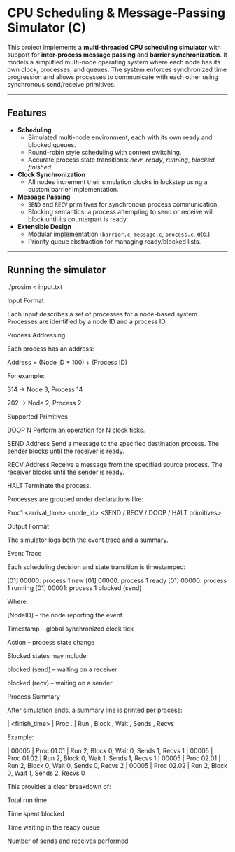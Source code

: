 # CPU Scheduling & Message-Passing Simulator (C)

This project implements a **multi-threaded CPU scheduling simulator** with support for **inter-process message passing** and **barrier synchronization**. It models a simplified multi-node operating system where each node has its own clock, processes, and queues. The system enforces synchronized time progression and allows processes to communicate with each other using synchronous send/receive primitives.

---

## Features

- **Scheduling**
  - Simulated multi-node environment, each with its own ready and blocked queues.
  - Round-robin style scheduling with context switching.
  - Accurate process state transitions: *new*, *ready*, *running*, *blocked*, *finished*.
- **Clock Synchronization**
  - All nodes increment their simulation clocks in lockstep using a custom barrier implementation.
- **Message Passing**
  - `SEND` and `RECV` primitives for synchronous process communication.
  - Blocking semantics: a process attempting to send or receive will block until its counterpart is ready.
- **Extensible Design**
  - Modular implementation (`barrier.c`, `message.c`, `process.c`, etc.).
  - Priority queue abstraction for managing ready/blocked lists.

---

## Running the simulator
./prosim < input.txt

Input Format

Each input describes a set of processes for a node-based system. Processes are identified by a node ID and a process ID.

Process Addressing

Each process has an address:

Address = (Node ID * 100) + (Process ID)


For example:

314 → Node 3, Process 14

202 → Node 2, Process 2


Supported Primitives

DOOP N
Perform an operation for N clock ticks.

SEND Address
Send a message to the specified destination process.
The sender blocks until the receiver is ready.

RECV Address
Receive a message from the specified source process.
The receiver blocks until the sender is ready.

HALT
Terminate the process.


Processes are grouped under declarations like:

Proc1 <arrival_time> <priority> <node_id>
<SEND / RECV / DOOP / HALT primitives>


Output Format

The simulator logs both the event trace and a summary.

Event Trace

Each scheduling decision and state transition is timestamped:

[01] 00000: process 1 new
[01] 00000: process 1 ready
[01] 00000: process 1 running
[01] 00001: process 1 blocked (send)


Where:

[NodeID] – the node reporting the event

Timestamp – global synchronized clock tick

Action – process state change

Blocked states may include:

blocked (send) – waiting on a receiver

blocked (recv) – waiting on a sender

Process Summary

After simulation ends, a summary line is printed per process:

| <finish_time> | Proc <Node>.<PID> | Run <ticks>, Block <ticks>, Wait <ticks>, Sends <count>, Recvs <count>


Example:

| 00005 | Proc 01.01 | Run 2, Block 0, Wait 0, Sends 1, Recvs 1
| 00005 | Proc 01.02 | Run 2, Block 0, Wait 1, Sends 1, Recvs 1
| 00005 | Proc 02.01 | Run 2, Block 0, Wait 0, Sends 0, Recvs 2
| 00005 | Proc 02.02 | Run 2, Block 0, Wait 1, Sends 2, Recvs 0


This provides a clear breakdown of:

Total run time

Time spent blocked

Time waiting in the ready queue

Number of sends and receives performed